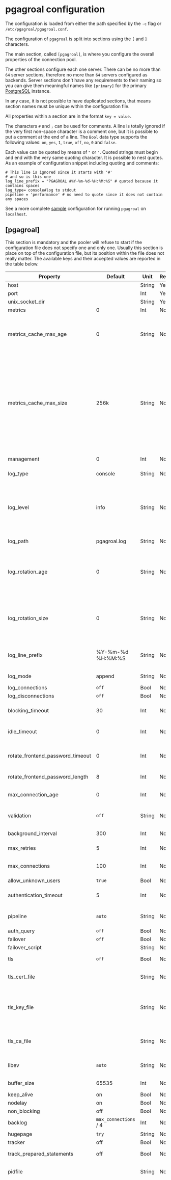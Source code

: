 # pgagroal configuration

The configuration is loaded from either the path specified by the `-c` flag or `/etc/pgagroal/pgagroal.conf`.

The configuration of `pgagroal` is split into sections using the `[` and `]` characters.

The main section, called `[pgagroal]`, is where you configure the overall properties
of the connection pool.

The other sections configure each one server. There can be no more than `64` server sections, therefore
no more than `64` servers configured as backends.
Server sections don't have any requirements to their naming so you can give them
meaningful names like `[primary]` for the primary [PostgreSQL](https://www.postgresql.org)
instance.

In any case, it is not possible to have duplicated sections, that means section names must be unique within
the configuration file.

All properties within a section are in the format `key = value`.

The characters `#` and `;` can be used for comments. A line is totally ignored if the
very first non-space character is a comment one, but it is possible to put a comment at the end of a line.
The `Bool` data type supports the following values: `on`, `yes`, `1`, `true`, `off`, `no`, `0` and `false`.

Each value can be quoted by means of `"` or `'`. Quoted strings must begin and end with the very same quoting character. It is possible to nest quotes.
As an example of configuration snippet including quoting and comments:

```
# This line is ignored since it starts with '#'
# and so is this one
log_line_prefix = "PGAGROAL #%Y-%m-%d-%H:%M:%S" # quoted because it contains spaces
log_type= console#log to stdout
pipeline = 'performance' # no need to quote since it does not contain any spaces

```

See a more complete [sample](./etc/pgagroal.conf) configuration for running `pgagroal` on `localhost`.

## [pgagroal]

This section is mandatory and the pooler will refuse to start if the configuration file does not specify one and only one. Usually this section is place on top of the configuration file, but its position within the file does not really matter.
The available keys and their accepted values are reported in the table below.

| Property | Default | Unit | Required | Description |
|----------|---------|------|----------|-------------|
| host | | String | Yes | The bind address for pgagroal |
| port | | Int | Yes | The bind port for pgagroal |
| unix_socket_dir | | String | Yes | The Unix Domain Socket location |
| metrics | 0 | Int | No | The metrics port (disable = 0) |
| metrics_cache_max_age | 0 | String | No | The number of seconds to keep in cache a Prometheus (metrics) response. If set to zero, the caching will be disabled. Can be a string with a suffix, like `2m` to indicate 2 minutes |
| metrics_cache_max_size | 256k | String | No | The maximum amount of data to keep in cache when serving Prometheus responses. Changes require restart. This parameter determines the size of memory allocated for the cache even if `metrics_cache_max_age` or `metrics` are disabled. Its value, however, is taken into account only if `metrics_cache_max_age` is set to a non-zero value. Supports suffixes: 'B' (bytes), the default if omitted, 'K' or 'KB' (kilobytes), 'M' or 'MB' (megabytes), 'G' or 'GB' (gigabytes).|
| management | 0 | Int | No | The remote management port (disable = 0) |
| log_type | console | String | No | The logging type (console, file, syslog) |
| log_level | info | String | No | The logging level, any of the (case insensitive) strings `FATAL`, `ERROR`, `WARN`, `INFO` and `DEBUG` (that can be more specific as `DEBUG1` thru `DEBUG5`). Debug level greater than 5 will be set to `DEBUG5`. Not recognized values will make the log_level be `INFO` |
| log_path | pgagroal.log | String | No | The log file location. Can be a strftime(3) compatible string. |
| log_rotation_age | 0 | String | No | The age that will trigger a log file rotation. If expressed as a positive number, is managed as seconds. Supports suffixes: 'S' (seconds, the default), 'M' (minutes), 'H' (hours), 'D' (days), 'W' (weeks). A value of `0` disables. |
| log_rotation_size | 0 | String | No | The size of the log file that will trigger a log rotation. Supports suffixes: 'B' (bytes), the default if omitted, 'K' or 'KB' (kilobytes), 'M' or 'MB' (megabytes), 'G' or 'GB' (gigabytes). A value of `0` (with or without suffix) disables. |
| log_line_prefix | %Y-%m-%d %H:%M:%S | String | No | A strftime(3) compatible string to use as prefix for every log line. Must be quoted if contains spaces. |
| log_mode | append | String | No | Append to or create the log file (append, create) |
| log_connections | `off` | Bool | No | Log connects |
| log_disconnections | `off` | Bool | No | Log disconnects |
| blocking_timeout | 30 | Int | No | The number of seconds the process will be blocking for a connection (disable = 0) |
| idle_timeout | 0 | Int | No | The number of seconds a connection is been kept alive (disable = 0) |
| rotate_frontend_password_timeout | 0 | Int | No | The number of seconds after which the passwords of frontend users are updated periodically (disable = 0) |
| rotate_frontend_password_length | 8 | Int | No | The length of the randomized frontend password |
| max_connection_age | 0 | Int | No | The maximum number of seconds that a connection will live (disable = 0) |
| validation | `off` | String | No | Should connection validation be performed. Valid options: `off`, `foreground` and `background` |
| background_interval | 300 | Int | No | The interval between background validation scans in seconds |
| max_retries | 5 | Int | No | The maximum number of iterations to obtain a connection |
| max_connections | 100 | Int | No | The maximum number of connections to PostgreSQL (max 10000) |
| allow_unknown_users | `true` | Bool | No | Allow unknown users to connect |
| authentication_timeout | 5 | Int | No | The number of seconds the process will wait for valid credentials |
| pipeline | `auto` | String | No | The pipeline type (`auto`, `performance`, `session`, `transaction`) |
| auth_query | `off` | Bool | No | Enable authentication query |
| failover | `off` | Bool | No | Enable failover support |
| failover_script | | String | No | The failover script to execute |
| tls | `off` | Bool | No | Enable Transport Layer Security (TLS) |
| tls_cert_file | | String | No | Certificate file for TLS. This file must be owned by either the user running pgagroal or root. |
| tls_key_file | | String | No | Private key file for TLS. This file must be owned by either the user running pgagroal or root. Additionally permissions must be at least `0640` when owned by root or `0600` otherwise. |
| tls_ca_file | | String | No | Certificate Authority (CA) file for TLS. This file must be owned by either the user running pgagroal or root.  |
| libev | `auto` | String | No | Select the [libev](http://software.schmorp.de/pkg/libev.html) backend to use. Valid options: `auto`, `select`, `poll`, `epoll`, `iouring`, `devpoll` and `port` |
| buffer_size | 65535 | Int | No | The network buffer size (`SO_RCVBUF` and `SO_SNDBUF`) |
| keep_alive | on | Bool | No | Have `SO_KEEPALIVE` on sockets |
| nodelay | on | Bool | No | Have `TCP_NODELAY` on sockets |
| non_blocking | off | Bool | No | Have `O_NONBLOCK` on sockets |
| backlog | `max_connections` / 4 | Int | No | The backlog for `listen()`. Minimum `16` |
| hugepage | `try` | String | No | Huge page support (`off`, `try`, `on`) |
| tracker | off | Bool | No | Track connection lifecycle |
| track_prepared_statements | off | Bool | No | Track prepared statements (transaction pooling) |
| pidfile | | String | No | Path to the PID file. If omitted, automatically set to `unix_socket_dir`/pgagroal.`port`.pid |
| update_process_title | `verbose` | String | No | The behavior for updating the operating system process title, mainly related to connection processes. Allowed settings are: `never` (or `off`), does not update the process title; `strict` to set the process title without overriding the existing initial process title length; `minimal` to set the process title to `username/database`; `verbose` (or `full`) to set the process title to `user@host:port/database`. Please note that `strict` and `minimal` are honored only on those systems that do not provide a native way to set the process title (e.g., Linux). On other systems, there is no difference between `strict` and `minimal` and the assumed behaviour is `minimal` even if `strict` is used. `never` and `verbose` are always honored, on every system. On Linux systems the process title is always trimmed to 255 characters, while on system that provide a natve way to set the process title it can be longer. |

__Danger zone__

| Property | Default | Unit | Required | Description |
|----------|---------|------|----------|-------------|
| disconnect_client | 0 | Int | No | Disconnect clients that have been idle for more than the specified seconds. This setting __DOES NOT__ take long running transactions into account  |
| disconnect_client_force | off | Bool | No | Disconnect clients that have been active for more than the specified seconds. This setting __DOES NOT__ take long running transactions into account  |

## Server section

Each section with a name different from `pgagroal` will be treated as an host section.
There can be up to `64` host sections, each with an unique name and different combination of `host` and `port` settings, otherwise the pooler will complain about duplicated server configuration.

| Property | Default | Unit | Required | Description |
|----------|---------|------|----------|-------------|
| host | | String | Yes | The address of the PostgreSQL instance |
| port | | Int | Yes | The port of the PostgreSQL instance |
| primary | | Bool | No | Identify the instance as primary (hint) |
| tls | `off` | Bool | No | Enable Transport Layer Security (TLS) support (Experimental - no pooling). Changes require restart. |
| tls_cert_file | | String | No | Certificate file for TLS. This file must be owned by either the user running pgagroal or root. Changes require restart. |
| tls_key_file | | String | No | Private key file for TLS. This file must be owned by either the user running pgagroal or root. Additionally permissions must be at least `0640` when owned by root or `0600` otherwise.Changes require restart. |
| tls_ca_file | | String | No | Certificate Authority (CA) file for TLS. This file must be owned by either the user running pgagroal or root. Changes require restart. |

Note, that if `host` starts with a `/` it represents a path and `pgagroal` will connect using a Unix Domain Socket.

# pgagroal_hba configuration

The `pgagroal_hba` configuration controls access to `pgagroal` through host-based authentication.

The configuration is loaded from either the path specified by the `-a` flag or `/etc/pgagroal/pgagroal_hba.conf`.

The format of the file follows the similar [PostgreSQL HBA configuration format](https://www.postgresql.org/docs/current/auth-pg-hba-conf.html), and as such looks like

```
#
# TYPE  DATABASE USER  ADDRESS  METHOD
#
host    all      all   all      all
```

| Column | Required | Description |
|--------|----------|-------------|
| TYPE   | Yes      | Specifies the access method for clients. `host` and `hostssl` are supported |
| DATABASE | Yes      | Specifies the database for the rule. Either specific name or `all` for all databases |
| USER | Yes      | Specifies the user for the rule. Either specific name or `all` for all users |
| ADDRESS | Yes      | Specifies the network for the rule. `all` for all networks, or IPv4 address with a mask (`0.0.0.0/0`) or IPv6 address with a mask (`::0/0`) |
| METHOD | Yes      | Specifies the authentication mode for the user. `all` for all methods, otherwise `trust`, `reject`, `password`, `md5` or `scram-sha-256` |

Remote management users needs to have their database set to `admin` in order for the entry to be considered.

There could be up to `64` HBA entries in the configuration file.

# pgagroal_databases configuration

The `pgagroal_databases` configuration defines limits for a database or a user or both. The limits are the number
of connections from `pgagroal` to PostgreSQL for each entry.

The file also defines the initial and minimum pool size for a database and user pair. Note, that this feature requires
a user definition file, see below.

The configuration is loaded from either the path specified by the `-l` flag or `/etc/pgagroal/pgagroal_databases.conf`.

```
#
# DATABASE USER    MAX_SIZE INITIAL_SIZE MIN_SIZE
#
mydb       myuser  all
anotherdb  userB   10           5       3
```

| Column | Required | Description |
|--------|----------|-------------|
| DATABASE | Yes | Specifies the database for the rule. `all` for all databases |
| USER | Yes | Specifies the user for the rule. `all` for all users |
| MAX_SIZE | Yes | Specifies the maximum pool size for the entry. `all` for all remaining counts from `max_connections` |
| INITIAL_SIZE | No | Specifies the initial pool size for the entry. `all` for `MAX_SIZE` connections. Default is 0 |
| MIN_SIZE | No | Specifies the minimum pool size for the entry. `all` for `MAX_SIZE` connections. Default is 0 |


There can be up to `64` entries in the configuration file.

In the case a limit entry has incoherent values, for example `INITIAL_SIZE` smaller than `MIN_SIZE`, the system will try to automatically adjust the settings on the fly, reporting messages in the logs.

The system will find the best match limit entry for a given `DATABASE`-`USER` pair according to the following rules:
1. Use the first entry with an exact `DATABASE` and `USER` match.
2. If there is no exact match, use the entry with a `USER` match and `DATABASE` set to `all`.
3. If Rule 2 does not apply, use the entry with a `DATABASE` match and `USER` set to `all`.

# pgagroal_users configuration

The `pgagroal_users` configuration defines the users known to the system. This file is created and managed through
the `pgagroal-admin` tool.

The configuration is loaded from either the path specified by the `-u` flag or `/etc/pgagroal/pgagroal_users.conf`.

There can be up to `64` users known to `pgagroal`.

# pgagroal_frontend_users configuration

The `pgagroal_frontend_users` configuration defines the passwords for the users connecting to pgagroal.
This allows the setup to use different passwords for the `pgagroal` to PostgreSQL authentication.
This file is created and managed through the `pgagroal-admin` tool.

All users defined in the frontend authentication must be defined in the user vault (`-u`).

Frontend users (`-F`) requires a user vault (`-u`) to be defined.

The configuration is loaded from either the path specified by the `-F` flag or `/etc/pgagroal/pgagroal_frontend_users.conf`.

# pgagroal_admins configuration

The `pgagroal_admins` configuration defines the administrators known to the system. This file is created and managed through
the `pgagroal-admin` tool.

The configuration is loaded from either the path specified by the `-A` flag or `/etc/pgagroal/pgagroal_admins.conf`.

If pgagroal has both Transport Layer Security (TLS) and `management` enabled then `pgagroal-cli` can
connect with TLS using the files `~/.pgagroal/pgagroal.key` (must be 0600 permission),
`~/.pgagroal/pgagroal.crt` and `~/.pgagroal/root.crt`.

# pgagroal_superuser configuration

The `pgagroal_superuser` configuration defines the superuser known to the system. This file is created and managed through
the `pgagroal-admin` tool. It may only have one user defined.

The configuration is loaded from either the path specified by the `-S` flag or `/etc/pgagroal/pgagroal_superuser.conf`.
